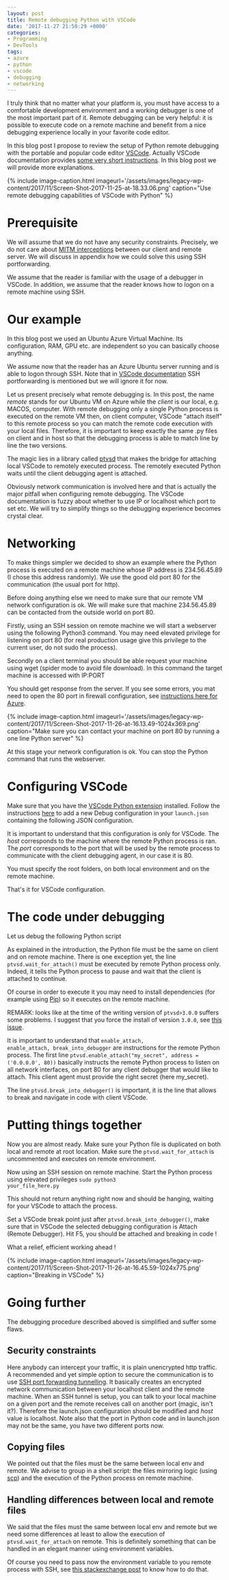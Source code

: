 ```yaml
---
layout: post
title: Remote debugging Python with VSCode
date: '2017-11-27 21:50:29 +0000'
categories:
- Programming
- DevTools
tags:
- azure
- python
- vscode
- debugging
- networking
---
```

I truly think that no matter what your platform is, you must have access to a comfortable development environment and a working debugger is one of the most important part of it. Remote debugging can be very helpful: it is possible to execute code on a remote machine and benefit from a nice debugging experience locally in your favorite code editor.

In this blog post I propose to review the setup of Python remote debugging with the portable and popular code editor <a href="https://code.visualstudio.com/">VSCode</a>. Actually VSCode documentation provides <a href="https://code.visualstudio.com/docs/python/debugging#_remote-debugging">some very short instructions</a>. In this blog post we will provide more explanations.

{% include image-caption.html imageurl='/assets/images/legacy-wp-content/2017/11/Screen-Shot-2017-11-25-at-18.33.06.png' caption="Use remote debugging capabilities of VSCode with Python" %}

# Prerequisite
We will assume that we do not have any security constraints. Precisely, we do not care about <a href="https://en.wikipedia.org/wiki/Man-in-the-middle_attack">MITM&nbsp;interceptions</a> between our client and remote server.&nbsp;We will discuss in appendix how we could solve this using SSH portforwarding.

We assume that the reader is familiar with the usage of a debugger in VSCode. In addition, we assume that the reader knows how to logon on a remote machine using SSH.

# Our example
In this blog post we used an Ubuntu Azure Virtual Machine. Its configuration, RAM, GPU etc. are independent so you can basically choose anything.

We assume now that the reader has an Azure Ubuntu server running and is able to logon through SSH. Note that in <a href="https://code.visualstudio.com/docs/python/debugging#_remote-debugging">VSCode documentation</a> SSH portforwarding is mentioned but we will ignore it for now.

Let us present precisely what remote debugging is.
In this post, the name <em>remote</em> stands for our Ubuntu VM on Azure while the <em>client</em> is our local, e.g. MACOS, computer. With remote debugging only a single Python process is executed on the remote VM then, on client computer, VSCode "attach itself" to this remote process so you can match the remote code execution with your local files. Therefore, it is important to keep exactly the same .py files on client and in host so that the debugging process is able to match line by line the two versions.

The magic lies in a library called&nbsp;<a href="https://pypi.python.org/pypi/ptvsd">ptvsd</a> that makes the bridge for attaching local VSCode to remotely executed process. The remotely executed Python waits until the client debugging agent is attached.

Obviously network communication is involved here and that is actually the major pitfall when configuring remote debugging. The VSCode documentation is fuzzy about whether to use IP or localhost which port to set etc. We will try to simplify things so the debugging experience becomes crystal clear.

# Networking
To make things simpler we decided to show an example where the Python process is executed on a remote machine whose IP address is 234.56.45.89 (I chose this address randomly). We use the good old port 80 for the communication (the usual port for http).

Before doing anything else we need to make sure that our remote VM network configuration is ok. We will make sure that machine 234.56.45.89 can be contacted from the outside world on port 80.

Firstly, using an SSH session on remote machine we will start a webserver using the following Python3 command. You may need elevated privilege for listening on port 80 (for real production usage give this privilege to the current user, do not sudo the process).

<script src="https://gist.github.com/bpatra/81c1fcba111629f4ec68ce196f2cb4ae.js"></script>

Secondly on a client terminal you should be able request your machine using wget (spider mode to avoid file download). In this command the target machine is accessed with IP:PORT

<script src="https://gist.github.com/bpatra/83d91641cb5b8836e0b15fe232b37f78.js"></script>

You should get response from the server. If you see some errors, you mat need to open the 80 port in firewall configuration, see <a href="https://docs.microsoft.com/en-us/azure/virtual-machines/windows/nsg-quickstart-portal">instructions here for Azure</a>.

{% include image-caption.html imageurl='/assets/images/legacy-wp-content/2017/11/Screen-Shot-2017-11-26-at-16.13.49-1024x369.png' caption="Make sure you can contact your machine on port 80 by running a one line Python server" %}

At this stage your network configuration is ok. You can stop the Python command that runs the webserver.

# Configuring VSCode
Make sure that you have the <a href="https://donjayamanne.github.io/pythonVSCode/">VSCode Python extension</a> installed. Follow the instructions <a href="https://code.visualstudio.com/docs/editor/debugging">here</a> to add a new Debug configuration in your <code>launch.json</code> containing the following JSON configuration.

<script src="https://gist.github.com/bpatra/202383698d6a717db4fa94ac9a078e45.js"></script>

It is important to understand that this configuration is only for VSCode. The <em>host</em> corresponds to the machine where the remote Python process is ran. The <em>port</em> corresponds to the port that will be used by the remote process to communicate with the client debugging agent, in our case it is 80.

You must specify the root folders, on both local environment and on the remote machine.

That's it for VSCode configuration.

# The code under debugging
Let us debug the following Python script

<script src="https://gist.github.com/bpatra/706f4e0dac2a204b7291ca804a027c36.js"></script>

As explained in the introduction, the Python file must be the same on client and on remote machine. There is one exception yet, the line <code>ptvsd.wait_for_attach()</code> must be executed by remote Python process only. Indeed, it tells the Python process to pause and wait that the client is attached to continue.

Of course in order to execute it you may need to install dependencies (for example using <a href="https://pypi.python.org/pypi/pip">Pip</a>) so it executes on the remote machine.

REMARK: looks like at the time of the writing version of <code>ptvsd>3.0.0</code> suffers some problems. I suggest that you force the install of version <code>3.0.0</code>, see <a href="https://github.com/DonJayamanne/pythonVSCode/issues/981">this issue</a>.

It is important to understand that <code>enable_attach, enable_attach, break_into_debugger</code> are instructions for the remote Python process. The first line <code>ptvsd.enable_attach("my_secret", address = ('0.0.0.0', 80))</code> basically instructs the remote Python process to listen on all network interfaces, on port 80 for any client debugger that would like to attach. This client agent must provide the right secret (here my_secret).

The line <code>ptvsd.break_into_debugger()</code> is important, it is the line that allows to break and navigate in code with client VSCode.

# Putting things together
Now you are almost ready. Make sure your Python file is duplicated on both local and remote at root location. Make sure the <code>ptvsd.wait_for_attach</code> is uncommented and executes on remote environment.

Now using an SSH session on remote machine. Start the Python process using elevated privileges
<code>sudo python3 your_file_here.py</code>

This should not return anything right now and should be hanging, waiting for your VSCode to attach the process.

Set a VSCode break point just after <code>ptvsd.break_into_debugger()</code>, make sure that in VSCode the selected debugging configuration is Attach (Remote Debugger). Hit F5, you should be attached and breaking in code !

What a relief, efficient working ahead !

{% include image-caption.html imageurl='/assets/images/legacy-wp-content/2017/11/Screen-Shot-2017-11-26-at-16.45.59-1024x775.png' caption="Breaking in VSCode" %}

# Going further
The debugging procedure described aboved is simplified and suffer some flaws.

## Security constraints
Here anybody can intercept your traffic, it is plain unencrypted http traffic. A recommended and yet simple option to secure the communication is to use <a href="https://forwardhq.com/help/ssh-tunneling-how-to">SSH port forwarding tunnelling</a>. It basically creates an encrypted network communication between your localhost client and the remote machine. When an SSH tunnel is setup, you can talk to your local machine on a given port and the remote receives call on another port (magic, isn't it?). Therefore the launch.json configuration should be modified and <em>host</em> value is localhost. Note also that the port in Python code and in launch.json may not be the same, you have two different ports now.

## Copying files
We pointed out that the files must be the same between local env and remote. We advise to group in a shell script: the files mirroring logic (using <a href="https://en.wikipedia.org/wiki/Secure_copy">scp</a>) and the execution of the Python process on remote machine.

## Handling differences between local and remote files
We said that the files must the same between local env and remote but we need some differences at least to allow the execution of <code>ptvsd.wait_for_attach</code> on remote.
This is definitely something that can be handled in an elegant manner using environment variables.

<script src="https://gist.github.com/bpatra/90e8431b78eac650e5da8eabcce8da12.js"></script>

Of course you need to pass now the environment variable to you remote process with SSH, see <a href="https://superuser.com/questions/163167/when-sshing-how-can-i-set-an-environment-variable-on-the-server-that-changes-f">this stackexchange post</a> to know how to do that.

